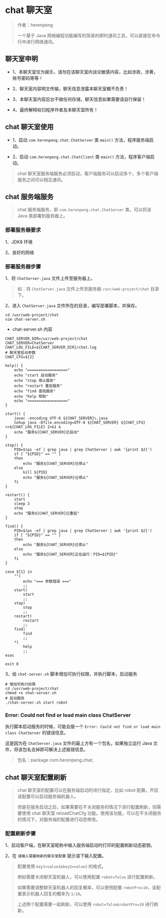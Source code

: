 # chat 聊天室

> 作者：herenpeng
>
> 一个基于 Java 网络编程功能编写的简易的即时通讯工具，可以直接在命令行中进行网络通讯。

## 聊天室申明

- 1、本聊天室仅为娱乐，请勿在该聊天室内谈论敏感内容，比如涉政，涉黄，账号密码等等！

- 2、聊天室内容明文传输，聊天信息泄露本聊天室概不负责！

- 3、本聊天室内容后台不做任何存储，聊天信息如果需要请自行保留！

- 4、最终解释权归程序作者及本聊天室所有！

## chat 聊天室使用

- 1、启动 `com.herenpeng.chat.ChatServer` 类 `main()` 方法，程序服务端启动。

- 2、启动 `com.herenpeng.chat.ChatClient` 类 `main()` 方法，程序客户端启动。

> chat 聊天室服务端服务必须启动，客户端服务可以启动多个，多个客户端服务之间可以相互通讯。

## chat 服务端服务

> chat 服务端服务，即 `com.herenpeng.chat.ChatServer` 类，可以将该 Java 类部署到服务器上。

### 部署服务器要求

1、JDK8 环境

2、良好的网络

### 部署服务器步骤

1、将 `ChatServer.java` 文件上传至服务器上。

> 如：将 `ChatServer.java` 文件上传至服务器 `/usr/web-project/chat` 目录下。

2、进入 `ChatServer.java` 文件所在的目录，编写部署脚本，并保存。

```shell script
cd /usr/web-project/chat
vim chat-server.sh
```
- chat-server.sh 内容

```shell script
CHAT_SERVER_DIR=/usr/web-project/chat
CHAT_SERVER=ChatServer
CHAT_LOG_FILE=${CHAT_SERVER_DIR}/chat.log
# 聊天室启动参数
CHAT_CFG=${2}

help() {
	echo "=================="
	echo "start 启动服务"
	echo "stop 停止服务"
	echo "restart 重启服务"
	echo "find 查找服务"
	echo "help 帮助"
	echo "=================="
}

start() {
	javac -encoding UTF-8 ${CHAT_SERVER}\.java
	nohup java -Dfile.encoding=UTF-8 ${CHAT_SERVER} ${CHAT_CFG} >>${CHAT_LOG_FILE} 2>&1 &
	echo "服务${CHAT_SERVER}已启动"
}

stop() {
	PID=$(ps -ef | grep java | grep ChatServer | awk '{print $2}')
	if [ "${PID}" == "" ]
	then
		echo "服务${CHAT_SERVER}已停止"
	else
		kill ${PID}
		echo "服务${CHAT_SERVER}已停止"
	fi
}

restart() {
	start
	sleep 3
	stop
	echo "服务${CHAT_SERVER}已重启"
}

find() {
	PID=$(ps -ef | grep java | grep ChatServer | awk '{print $2}')
	if [ "${PID}" == "" ]
	then
		echo "服务${CHAT_SERVER}已停止"
	else
		echo "服务${CHAT_SERVER}正在运行：PID=${PID}"
	fi
}

case ${1} in
	"")
		echo "=== 参数错误 ==="
		;;
	start)
		start
		;;
	stop)
		stop
		;;
	restart)
		restart
		;;
	find)
		find
		;;
	*)
		help
		;;
esac

exit 0
```

3、给 `chat-server.sh` 脚本增加可执行权限，并执行脚本，启动服务

```shell script
# 增加可执行权限
cd /usr/web-project/chat
chmod +x chat-server.sh
# 启动服务
./chat-server.sh start robot
```

### Error: Could not find or load main class ChatServer

执行脚本启动服务的时候，可能会报一个 `Error: Could not find or load main class ChatServer` 的错误信息。

这是因为在 `ChatServer.java` 文件的最上方有一个包名，如果独立运行 Java 文件，将该包名去掉即可解决上述报错信息。

> 包名：package com.herenpeng.chat;

## chat 聊天室配置刷新

> chat 聊天室的配置可以在服务端启动时进行指定，比如 robot 配置，开启该配置可以启动服务端机器人。
>
> 但是在服务启动之后，如果需要在不关闭服务的情况下进行配置刷新，则需要使用 chat 聊天室 reloadChatCfg 功能。使用该功能，可以在不关闭服务的情况下，对服务端的配置进行动态修改。

### 配置刷新步骤

1、启动客户端，在聊天室昵称中输入服务端启动时打印的配置刷新动态密钥。

2、在 `请输入需要刷新的聊天室配置` 提示语下输入配置。

> 配置使用 `key1=value1&key2=value2` 的格式。
>
> 例如需要关闭聊天室机器人，可以使用配置 `robot=false` 进行配置刷新。
> 
>如果需要调整聊天室机器人的回复概率，可以使用配置 `robotPro=10`，该配置表示机器人回复的概率为 `1/10`。
> 
>上述两个配置需要一起刷新，可以使用 `robot=false&robotPro=10` 进行刷新。
